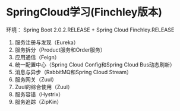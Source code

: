 # SpringCloud学习(Finchley版本)

环境：
Spring Boot 2.0.2.RELEASE + Spring Cloud Finchley.RELEASE

1. 服务注册与发现（Eureka）
2. 服务拆分（Product服务和Order服务）
3. 应用通信（Feign）
4. 统一配置中心（Spring Cloud Config和Spring Cloud Bus动态刷新）
5. 消息与异步（RabbitMQ和Spring Cloud Stream）
6. 服务网关（Zuul）
7. Zuul的综合使用（Zuul）
8. 服务容错（Hystrix）
9. 服务追踪（ZipKin）
